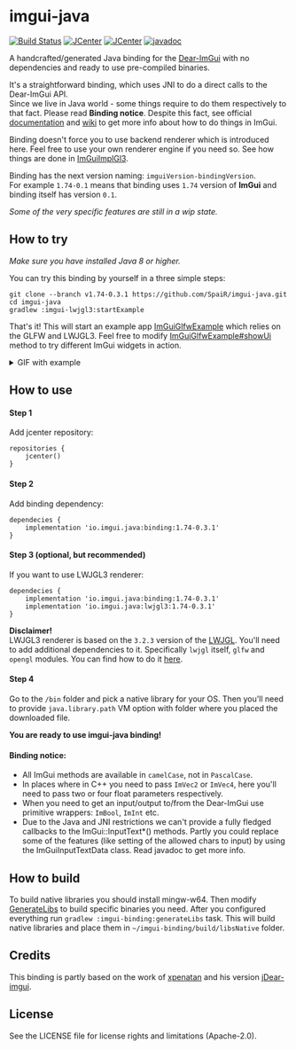 # imgui-java

[![Build Status](https://travis-ci.org/SpaiR/imgui-java.svg?branch=master)](https://travis-ci.org/SpaiR/imgui-java)
[![JCenter](https://img.shields.io/bintray/v/spair/io.imgui.java/binding.svg?label=binding)](https://bintray.com/spair/io.imgui.java/binding/_latestVersion)
[![JCenter](https://img.shields.io/bintray/v/spair/io.imgui.java/lwjgl3.svg?label=lwjgl3)](https://bintray.com/spair/io.imgui.java/lwjgl3/_latestVersion)
[![javadoc](https://javadoc.io/badge2/io.imgui.java/binding/javadoc.svg)](https://javadoc.io/doc/io.imgui.java/binding)

A handcrafted/generated Java binding for the [Dear-ImGui](https://github.com/ocornut/imgui) with no dependencies 
and ready to use pre-compiled binaries.

It's a straightforward binding, which uses JNI to do a direct calls to the Dear-ImGui API.<br>
Since we live in Java world - some things require to do them respectively to that fact. Please read **Binding notice**.
Despite this fact, see official [documentation](https://github.com/ocornut/imgui#usage) and [wiki](https://github.com/ocornut/imgui/wiki) 
to get more info about how to do things in ImGui. 

Binding doesn't force you to use backend renderer which is introduced here. Feel free to use your own renderer engine if you need so.
See how things are done in [ImGuiImplGl3](https://github.com/SpaiR/imgui-java/blob/v1.74-0.3.1/imgui-lwjgl3/src/main/java/imgui/gl3/ImGuiImplGl3.java).

Binding has the next version naming: `imguiVersion-bindingVersion`.<br>
For example `1.74-0.1` means that binding uses `1.74` version of **ImGui** and binding itself has version `0.1`.

*Some of the very specific features are still in a wip state.*

## How to try
_Make sure you have installed Java 8 or higher._

You can try this binding by yourself in a three simple steps:

```
git clone --branch v1.74-0.3.1 https://github.com/SpaiR/imgui-java.git
cd imgui-java
gradlew :imgui-lwjgl3:startExample
```

That's it! This will start an example app [ImGuiGlfwExample](https://github.com/SpaiR/imgui-java/blob/v1.74-0.3.1/imgui-lwjgl3/src/test/java/ImGuiGlfwExample.java)
which relies on the GLFW and LWJGL3. Feel free to modify [ImGuiGlfwExample#showUi](https://github.com/SpaiR/imgui-java/blob/v1.74-0.3.1/imgui-lwjgl3/src/test/java/ImGuiGlfwExample.java#L288)
method to try different ImGui widgets in action.

<details>
    <summary>GIF with example</summary>
    <img src="https://i.imgur.com/ZGHx4xf.gif"/>
</details>

## How to use
#### Step 1
Add jcenter repository:
```
repositories {
    jcenter()
}
```

#### Step 2
Add binding dependency:
```
dependecies {
    implementation 'io.imgui.java:binding:1.74-0.3.1'
}
```

#### Step 3 (optional, but recommended)
If you want to use LWJGL3 renderer:
```
dependecies {
    implementation 'io.imgui.java:binding:1.74-0.3.1'
    implementation 'io.imgui.java:lwjgl3:1.74-0.3.1'
}
```
**Disclaimer!**<br>
LWJGL3 renderer is based on the `3.2.3` version of the [LWJGL](https://www.lwjgl.org/). 
You'll need to add additional dependencies to it. Specifically `lwjgl` itself, `glfw` and `opengl` modules.
You can find how to do it [here](https://www.lwjgl.org/customize).

#### Step 4
Go to the `/bin` folder and pick a native library for your OS. Then you'll need to provide `java.library.path` VM option with folder
where you placed the downloaded file.

**You are ready to use imgui-java binding!**

#### Binding notice:
* All ImGui methods are available in `camelCase`, not in `PascalCase`.
* In places where in C++ you need to pass `ImVec2` or `ImVec4`, here you'll need to pass two or four float parameters respectively.
* When you need to get an input/output to/from the Dear-ImGui use primitive wrappers: `ImBool`, `ImInt` etc.
* Due to the Java and JNI restrictions we can't provide a fully fledged callbacks to the ImGui::InputText*() methods.
  Partly you could replace some of the features (like setting of the allowed chars to input) by using the ImGuiInputTextData class. 
  Read javadoc to get more info.

## How to build
To build native libraries you should install mingw-w64. Then modify [GenerateLibs](https://github.com/SpaiR/imgui-java/blob/master/buildSrc/src/main/groovy/imgui/generate/GenerateLibs.groovy)
to build specific binaries you need. After you configured everything run `gradlew :imgui-binding:generateLibs` task.
This will build native libraries and place them in `~/imgui-binding/build/libsNative` folder.

## Credits
This binding is partly based on the work of [xpenatan](https://github.com/xpenatan) and his version [jDear-imgui](https://github.com/xpenatan/jDear-imgui).

## License
See the LICENSE file for license rights and limitations (Apache-2.0).
